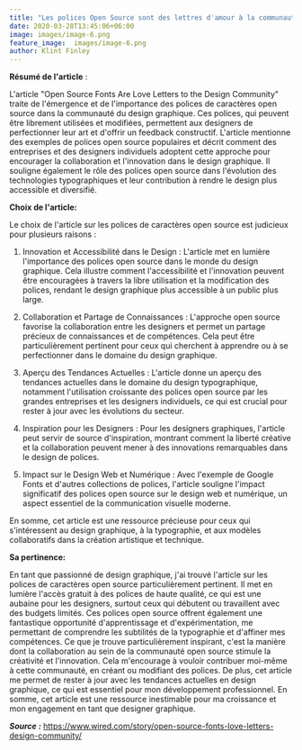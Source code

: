```yaml
---
title: "Les polices Open Source sont des lettres d'amour à la communauté du design"
date: 2020-03-28T13:45:06+06:00
image: images/image-6.png
feature_image:  images/image-6.png
author: Klint Finley 
---
```


**Résumé de l'article** :

L'article "Open Source Fonts Are Love Letters to the Design Community" traite de l'émergence et de l'importance des polices de caractères open source dans la communauté du design graphique. Ces polices, qui peuvent être librement utilisées et modifiées, permettent aux designers de perfectionner leur art et d'offrir un feedback constructif. L'article mentionne des exemples de polices open source populaires et décrit comment des entreprises et des designers individuels adoptent cette approche pour encourager la collaboration et l'innovation dans le design graphique. Il souligne également le rôle des polices open source dans l'évolution des technologies typographiques et leur contribution à rendre le design plus accessible et diversifié.


**Choix de l'article:** 

Le choix de l'article sur les polices de caractères open source est judicieux pour plusieurs raisons :

1. Innovation et Accessibilité dans le Design : L'article met en lumière l'importance des polices open source dans le monde du design graphique. Cela illustre comment l'accessibilité et l'innovation peuvent être encouragées à travers la libre utilisation et la modification des polices, rendant le design graphique plus accessible à un public plus large.

2. Collaboration et Partage de Connaissances : L'approche open source favorise la collaboration entre les designers et permet un partage précieux de connaissances et de compétences. Cela peut être particulièrement pertinent pour ceux qui cherchent à apprendre ou à se perfectionner dans le domaine du design graphique.

3. Aperçu des Tendances Actuelles : L'article donne un aperçu des tendances actuelles dans le domaine du design typographique, notamment l'utilisation croissante des polices open source par les grandes entreprises et les designers individuels, ce qui est crucial pour rester à jour avec les évolutions du secteur.

4. Inspiration pour les Designers : Pour les designers graphiques, l'article peut servir de source d'inspiration, montrant comment la liberté créative et la collaboration peuvent mener à des innovations remarquables dans le design de polices.

5. Impact sur le Design Web et Numérique : Avec l'exemple de Google Fonts et d'autres collections de polices, l'article souligne l'impact significatif des polices open source sur le design web et numérique, un aspect essentiel de la communication visuelle moderne.

En somme, cet article est une ressource précieuse pour ceux qui s'intéressent au design graphique, à la typographie, et aux modèles collaboratifs dans la création artistique et technique.

**Sa pertinence:**

En tant que passionné de design graphique, j'ai trouvé l'article sur les polices de caractères open source particulièrement pertinent. Il met en lumière l'accès gratuit à des polices de haute qualité, ce qui est une aubaine pour les designers, surtout ceux qui débutent ou travaillent avec des budgets limités. Ces polices open source offrent également une fantastique opportunité d'apprentissage et d'expérimentation, me permettant de comprendre les subtilités de la typographie et d'affiner mes compétences. Ce que je trouve particulièrement inspirant, c'est la manière dont la collaboration au sein de la communauté open source stimule la créativité et l'innovation. Cela m'encourage à vouloir contribuer moi-même à cette communauté, en créant ou modifiant des polices. De plus, cet article me permet de rester à jour avec les tendances actuelles en design graphique, ce qui est essentiel pour mon développement professionnel. En somme, cet article est une ressource inestimable pour ma croissance et mon engagement en tant que designer graphique.


***Source :***
https://www.wired.com/story/open-source-fonts-love-letters-design-community/

